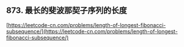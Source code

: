 **873. 最长的斐波那契子序列的长度**  
---
[https://leetcode-cn.com/problems/length-of-longest-fibonacci-subsequence/](https://leetcode-cn.com/problems/length-of-longest-fibonacci-subsequence/)  

